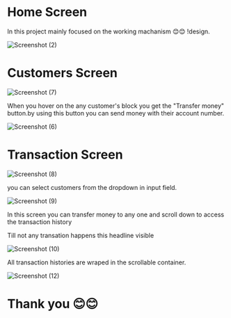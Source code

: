
# Home Screen 

 In this project mainly focused on the working machanism 😊😊 !design.
 
![Screenshot (2)](https://user-images.githubusercontent.com/90303131/195165706-7db0e4ad-4b2c-487f-b6dc-c156d640ed6e.png)

# Customers Screen

![Screenshot (7)](https://user-images.githubusercontent.com/90303131/195405177-a24e8a8f-9181-4be0-afae-dec155982fc5.png)

 When you hover on the any customer's block you get the "Transfer money" button.by using this button you can send money with their account number.

![Screenshot (6)](https://user-images.githubusercontent.com/90303131/195405369-8f58c414-608a-4043-b791-8428bee00efd.png)

# Transaction Screen


![Screenshot (8)](https://user-images.githubusercontent.com/90303131/195405676-2d1943ac-d0c1-4667-a0e7-7f818f80d23e.png)


you can select customers from the dropdown in input field.

![Screenshot (9)](https://user-images.githubusercontent.com/90303131/195405777-9176d7b3-6b39-499a-b98c-0de3870a34ca.png)


  In this screen you can transfer money to any one and scroll down to access the transaction history
  
  Till not any transation happens this headline visible
  
  ![Screenshot (10)](https://user-images.githubusercontent.com/90303131/195406904-a1f700f7-a538-4295-b3d8-7a01f0c74fb7.png)

  
All transaction histories are wraped in the scrollable container.

![Screenshot (12)](https://user-images.githubusercontent.com/90303131/195406558-56b8749d-862c-4ae5-9770-580909235fbd.png)


# Thank you 😊😊
